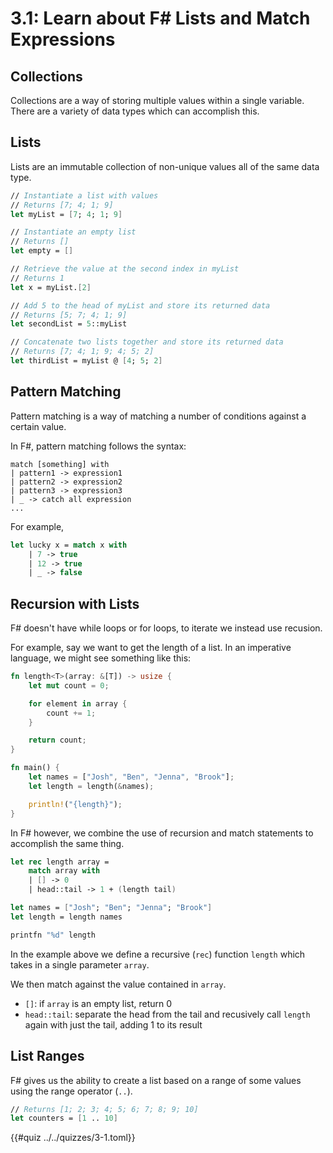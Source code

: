 # 3.1: Learn about F# Lists and Match Expressions

## Collections
Collections are a way of storing multiple values within a single variable. There
are a variety of data types which can accomplish this.

## Lists
Lists are an immutable collection of non-unique values all of the same data
type.

```fsharp
// Instantiate a list with values
// Returns [7; 4; 1; 9]
let myList = [7; 4; 1; 9]

// Instantiate an empty list
// Returns []
let empty = []

// Retrieve the value at the second index in myList
// Returns 1
let x = myList.[2]

// Add 5 to the head of myList and store its returned data
// Returns [5; 7; 4; 1; 9]
let secondList = 5::myList

// Concatenate two lists together and store its returned data 
// Returns [7; 4; 1; 9; 4; 5; 2]
let thirdList = myList @ [4; 5; 2]
```

## Pattern Matching
Pattern matching is a way of matching a number of conditions against a certain
value.

In F#, pattern matching follows the syntax:
```
match [something] with
| pattern1 -> expression1
| pattern2 -> expression2
| pattern3 -> expression3
| _ -> catch all expression
...
```

For example,
```fsharp
let lucky x = match x with
    | 7 -> true
    | 12 -> true
    | _ -> false
```

## Recursion with Lists
F# doesn't have while loops or for loops, to iterate we instead
use recusion.

For example, say we want to get the length of a list. In an imperative language,
we might see something like this:

```rust
fn length<T>(array: &[T]) -> usize {
    let mut count = 0;

    for element in array {
        count += 1;
    }

    return count;
}

fn main() {
    let names = ["Josh", "Ben", "Jenna", "Brook"];
    let length = length(&names);

    println!("{length}");
}
```

In F# however, we combine the use of recursion and match statements to 
accomplish the same thing.

```fsharp
let rec length array =
    match array with
    | [] -> 0
    | head::tail -> 1 + (length tail)

let names = ["Josh"; "Ben"; "Jenna"; "Brook"]
let length = length names

printfn "%d" length
```

In the example above we define a recursive (`rec`) function `length` which takes
in a single parameter `array`.

We then match against the value contained in `array`. 
- `[]`: if `array` is an empty list, return 0
- `head::tail`: separate the head from the tail and recusively call `length` again
    with just the tail, adding 1 to its result

## List Ranges
F# gives us the ability to create a list based on a range of some values using
the range operator (`..`).

```fsharp
// Returns [1; 2; 3; 4; 5; 6; 7; 8; 9; 10]
let counters = [1 .. 10]
```

{{#quiz ../../quizzes/3-1.toml}}
